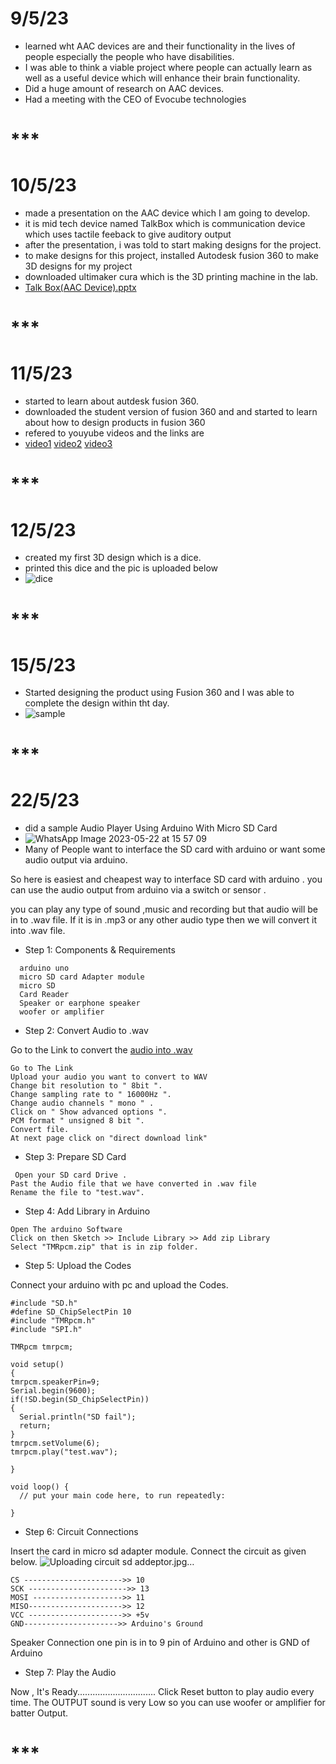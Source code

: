 # 9/5/23
* learned wht AAC devices are and their functionality in the lives of people especially the people who have disabilities.
* I was able to think a viable project where people can actually learn as well as a useful device which will enhance their brain functionality.
* Did a huge amount of research on AAC devices.
* Had a meeting with the CEO of Evocube technologies
# ***

# 10/5/23
* made a presentation on the AAC device which I am going to develop.
* it is mid tech device named TalkBox which is communication device which uses tactile feeback to give auditory output
* after the presentation, i was told to start making designs for the project. 
* to make designs for this project, installed Autodesk fusion 360 to make 3D designs for my project
* downloaded ultimaker cura which is the 3D printing machine in the lab.
* [Talk Box(AAC Device).pptx](https://github.com/josephthomas8402/josephthomas8402.github.io/files/11510153/Talk.Box.AAC.Device.pptx)
# ***

# 11/5/23
* started to learn about autdesk fusion 360.
* downloaded the student version of fusion 360 and and started to learn about how to design products in fusion 360
* refered to youyube videos and the links are
* 
  [video1](https://youtu.be/A5bc9c3S12g)
  [video2](https://youtu.be/HXRMzJWo0-Q)
  [video3](https://youtu.be/zS8dYA_Iluc)
  
# ***

# 12/5/23
* created my first 3D design which is a dice.
* printed this dice and the pic is uploaded below
* ![dice](https://github.com/josephthomas8402/josephthomas8402.github.io/assets/93570559/bfcceb21-f5fb-4983-8ba7-aa18d864e3ef)
# ***

# 15/5/23
* Started designing the product using Fusion 360 and I was able to complete the design within tht day.
* ![sample](https://github.com/josephthomas8402/josephthomas8402.github.io/assets/93570559/33ecd274-ac14-4b3f-beea-7336abbf68b9)
# ***

# 22/5/23
* did a sample Audio Player Using Arduino With Micro SD Card
* ![WhatsApp Image 2023-05-22 at 15 57 09](https://github.com/josephthomas8402/josephthomas8402.github.io/assets/93570559/8dedb17e-b6fa-4a1f-95c5-df673cf4c618)
* Many of People want to interface the SD card with arduino or want some audio output via arduino.

So here is easiest and cheapest way to interface SD card with arduino . you can use the audio output from arduino via a switch or sensor .

you can play any type of sound ,music and recording but that audio will be in to .wav file. If it is in .mp3 or any other audio type then we will convert it into .wav file.

* Step 1: Components & Requirements
```
  arduino uno
  micro SD card Adapter module
  micro SD
  Card Reader
  Speaker or earphone speaker
  woofer or amplifier
  ```
  
* Step 2: Convert Audio to .wav

 Go to the Link to convert the 
[audio into .wav](http://audio.online-convert.com/convert-to-wav)

```
Go to The Link
Upload your audio you want to convert to WAV
Change bit resolution to " 8bit ".
Change sampling rate to " 16000Hz ".
Change audio channels " mono " .
Click on " Show advanced options ".
PCM format " unsigned 8 bit ".
Convert file.
At next page click on "direct download link"
```
* Step 3: Prepare SD Card
```
 Open your SD card Drive .
Past the Audio file that we have converted in .wav file
Rename the file to "test.wav".
```
* Step 4: Add Library in Arduino
```
Open The arduino Software
Click on then Sketch >> Include Library >> Add zip Library
Select "TMRpcm.zip" that is in zip folder.
```
* Step 5: Upload the Codes

Connect your arduino with pc and upload the Codes.
```
#include "SD.h"
#define SD_ChipSelectPin 10
#include "TMRpcm.h"
#include "SPI.h"

TMRpcm tmrpcm;

void setup()
{
tmrpcm.speakerPin=9;
Serial.begin(9600);
if(!SD.begin(SD_ChipSelectPin))
{
  Serial.println("SD fail");
  return;
}
tmrpcm.setVolume(6);
tmrpcm.play("test.wav");

}

void loop() {
  // put your main code here, to run repeatedly:

}
```

* Step 6: Circuit Connections

Insert the card in micro sd adapter module.
Connect the circuit as given below.
![Uploading circuit sd addeptor.jpg…]()

```
CS ---------------------->> 10
SCK ---------------------->> 13
MOSI -------------------->> 11
MISO--------------------->> 12
VCC --------------------->> +5v
GND--------------------->> Arduino's Ground
```
Speaker Connection
one pin is in to 9 pin of Arduino and other is GND of Arduino

* Step 7: Play the Audio

Now , It's Ready...............................
Click Reset button to play audio every time.
The OUTPUT sound is very Low so you can use woofer or amplifier for batter Output.

# ***




